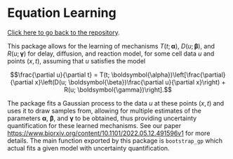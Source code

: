 # Equation Learning 

[Click here to go back to the repository](https://github.com/DanielVandH/EquationLearning.jl).

This package allows for the learning of mechanisms $T(t; \mathbf{\alpha})$, $D(u; \mathbf{\beta})$, and $R(u; \mathbf{\gamma})$ for 
delay, diffusion, and reaction model, for some cell data $u$ and points $(x, t)$, assuming that $u$ satisfies the model

```math
\frac{\partial u}{\partial t} = T(t; \boldsymbol{\alpha})\left[\frac{\partial}{\partial x}\left(D(u; \boldsymbol{\beta})\frac{\partial u}{\partial x}\right) + R(u; \boldsymbol{\gamma})\right].
```

The package fits a Gaussian process to the data $u$ at these points $(x, t)$ and uses it to draw samples from, allowing for multiple estimates of the parameters $\mathbf{\alpha}$, $\mathbf{\beta}$, and $\mathbf{\gamma}$ to be obtained, thus providing uncertainty quantification for these learned mechanisms. See our paper https://www.biorxiv.org/content/10.1101/2022.05.12.491596v1 for more details. The main function exported by this package is `bootstrap_gp` which actual fits a given model with uncertainty quantification.

```@contents
```
